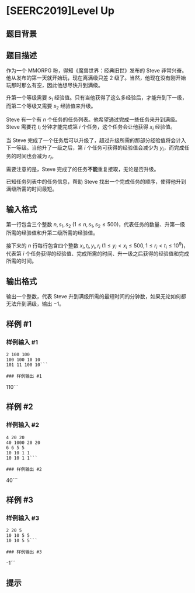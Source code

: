 # [SEERC2019]Level Up

## 题目背景



## 题目描述

作为一个 MMORPG 粉，得知《魔兽世界：经典旧世》发布的 Steve 非常兴奋。他从发布的第一天就开始玩，现在离满级只差 $2$ 级了。当然，他现在没有刚开始玩那时那么有空，因此他想尽快升到满级。

升第一个等级需要 $s_1$ 经验值。只有当他获得了这么多经验后，才能升到下一级，而第二个等级又需要 $s_2$ 经验值来升级。

Steve 有一个有 $n$ 个任务的任务列表。他希望通过完成一些任务来升到满级。Steve 需要花 $t_i$ 分钟才能完成第 $i$ 个任务，这个任务会让他获得 $x_i$ 经验值。

当 Steve 完成了一个任务后可以升级了，超过升级所需的那部分经验值将会计入下一等级。当他升了一级之后，第 $i$ 个任务可获得的经验值会减少为 $y_i$，而完成任务的时间也会减为 $r_i$。

需要注意的是，Steve 完成了的任务**不能**重复接取，无论是否升级。

已知任务列表中的任务信息，帮助 Steve 找出一个完成任务的顺序，使得他升到满级所需的时间最短。

## 输入格式

第一行包含三个整数 $n, s_1, s_2 \ (1 \leq n, s_1, s_2 \leq 500)$，代表任务的数量、升第一级所需的经验值和升第二级所需的经验值。 

接下来的 $n$ 行每行包含四个整数 $x_i, t_i, y_i, r_i \ (1 \leq y_i < x_i \leq 500, 1 \leq r_i < t_i \leq 10^9)$，代表第 $i$ 个任务获得的经验值、完成所需的时间、升一级之后获得的经验值和完成所需的时间。

## 输出格式

输出一个整数，代表 Steve 升到满级所需的最短时间的分钟数，如果无论如何都无法升到满级，输出 $-1$。

## 样例 #1

### 样例输入 #1
```
2 100 100
100 100 10 10
101 11 100 10```

### 样例输出 #1

```
110```

## 样例 #2

### 样例输入 #2
```
4 20 20
40 1000 20 20
6 6 5 5
10 10 1 1
10 10 1 1```

### 样例输出 #2

```
40```

## 样例 #3

### 样例输入 #3
```
2 20 5
10 10 5 5
10 10 5 5```

### 样例输出 #3

```
-1```

## 提示



